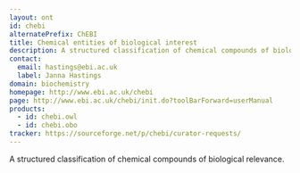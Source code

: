 ```yaml
---
layout: ont
id: chebi
alternatePrefix: ChEBI
title: Chemical entities of biological interest
description: A structured classification of chemical compounds of biological relevance.
contact: 
  email: hastings@ebi.ac.uk
  label: Janna Hastings
domain: biochemistry
homepage: http://www.ebi.ac.uk/chebi
page: http://www.ebi.ac.uk/chebi/init.do?toolBarForward=userManual
products: 
  - id: chebi.owl
  - id: chebi.obo
tracker: https://sourceforge.net/p/chebi/curator-requests/
---
```


A structured classification of chemical compounds of biological relevance.